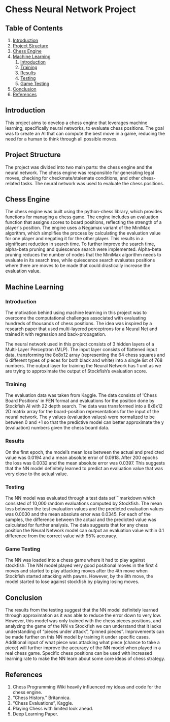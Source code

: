 # Chess Neural Network Project

## Table of Contents
1. [Introduction](#introduction)
2. [Project Structure](#project-structure)
3. [Chess Engine](#chess-engine)
4. [Machine Learning](#machine-learning)
    1. [Introduction](#ml-introduction)
    2. [Training](#training)
    3. [Results](#results)
    4. [Testing](#testing)
    5. [Game Testing](#game-testing)
5. [Conclusion](#conclusion)
6. [References](#references)

## Introduction
This project aims to develop a chess engine that leverages machine learning, specifically neural networks, to evaluate chess positions. The goal was to create an AI that can compute the best move in a game, reducing the need for a human to think through all possible moves.

## Project Structure
The project was divided into two main parts: the chess engine and the neural network. The chess engine was responsible for generating legal moves, checking for checkmate/stalemate conditions, and other chess-related tasks. The neural network was used to evaluate the chess positions.

## Chess Engine
The chess engine was built using the python-chess library, which provides functions for managing a chess game. The engine includes an evaluation function that assigns scores to board positions, reflecting the strength of a player's position. The engine uses a Negamax variant of the MiniMax algorithm, which simplifies the process by calculating the evaluation value for one player and negating it for the other player. This results in a significant reduction in search time. To further improve the search time, alpha-beta pruning and quiescence search were implemented. Alpha-beta pruning reduces the number of nodes that the MiniMax algorithm needs to evaluate in its search tree, while quiescence search evaluates positions where there are moves to be made that could drastically increase the evaluation value.

## Machine Learning

### Introduction
The motivation behind using machine learning in this project was to overcome the computational challenges associated with evaluating hundreds of thousands of chess positions. The idea was inspired by a research paper that used multi-layered perceptrons for a Neural Net and trained it with regression and back-propagation.

The neural network used in this project consists of 3 hidden layers of a Multi-Layer Perceptron (MLP). The input layer consists of flattened input data, transforming the 8x8x12 array (representing the 64 chess squares and 6 different types of pieces for both black and white) into a single list of 768 numbers. The output layer for training the Neural Network has 1 unit as we are trying to approximate the output of Stockfish’s evaluation score.

### Training
The evaluation data was taken from Kaggle. The data consists of 'Chess Board Positions' in FEN format and evaluations for the position done by Stockfish AI with 22 depth search. The data was transformed into a 8x8x12 2D matrix array for the board-position representations for the input of the neural network. The y values (evaluation values) were normalized to be between 0 and +1 so that the predictive model can better approximate the y (evaluation) numbers given the chess board data.

### Results
On the first epoch, the model’s mean loss between the actual and predicted value was 0.0194 and a mean absolute error of 0.0918. After 200 epochs the loss was 0.0032 and the mean absolute error was 0.0397. This suggests that the NN model definitely learned to predict an evaluation value that was very close to the actual value.

### Testing
The NN model was evaluated through a test data set```markdown
which consisted of 10,000 random evaluations computed by Stockfish. The mean loss between the test evaluation values and the predicted evaluation values was 0.0030 and the mean absolute error was 0.0345. For each of the samples, the difference between the actual and the predicted value was calculated for further analysis. The data suggests that for any chess position the Neural Network model can output an evaluation value within 0.1 difference from the correct value with 95% accuracy.

### Game Testing
The NN was loaded into a chess game where it had to play against stockfish. The NN model played very good positional moves in the first 4 moves and started to play attacking moves after the 4th move when Stockfish started attacking with pawns. However, by the 8th move, the model started to lose against stockfish by playing losing moves.

## Conclusion
The results from the testing suggest that the NN model definitely learned through approximation as it was able to reduce the error down to very low. However, this model was only trained with the chess pieces positions, and analyzing the game of the NN vs Stockfish we can understand that it lacks understanding of “pieces under attack”, “pinned pieces”. Improvements can be made further on this NN model by training it under specific cases. Additional input of what piece was attacking what piece (chance to take a piece) will further improve the accuracy of the NN model when played in a real chess game. Specific chess positions can be used with increased learning rate to make the NN learn about some core ideas of chess strategy.

## References
1. Chess Programming Wiki heavily influenced my ideas and code for the chess engine.
2. “Chess History.” Britannica.
3. “Chess Evaluations”, Kaggle.
4. Playing Chess with limited look ahead.
5. Deep Learning Paper.
